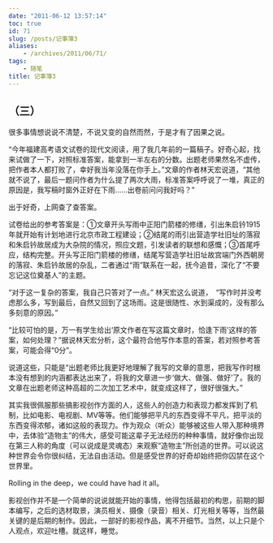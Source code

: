 ```yaml
---
date: "2011-06-12 13:57:14"
toc: true
id: 71
slug: /posts/记事簿3
aliases:
    - /archives/2011/06/71/
tags:
    - 随笔
title: 记事簿3
---
```


## （三）

很多事情想说说不清楚，不说又变的自然而然，于是才有了因果之说。

“今年福建高考语文试卷的现代文阅读，用了我几年前的一篇稿子。好奇心起，找来试做了一下，对照标准答案，能拿到一半左右的分数。出题老师果然名不虚传，把作者本人都打败了，幸好我当年没落在你手上。”文章的作者林天宏说道，“其他就不说了，最后一题问作者为什么提了两次大雨，标准答案呼呼说了一堆，真正的原因是，我写稿时窗外正好在下雨……出卷前问问我好吗？”

出于好奇，上网查了查答案。

试卷给出的参考答案是：①文章开头写雨中正阳门箭楼的修缮，引出朱启钤1915年就开始有计划地进行北京市政工程建设；②结尾的雨引出营造学社旧址的落寂和朱启钤故居成为大杂院的情况，照应文题，引发读者的联想和感慨；③首尾呼应，结构完整。开头写正阳门箭楼的修缮，结尾写营造学社旧址故宫端门外西朝房的落寂、朱启钤故居的杂乱，二者通过“雨”联系在一起，抚今追昔，深化了“不要忘记这位奠基人”的主题。

“对于这一复杂的答案，我自己只答对了一点。”  林天宏这么说道，　“写作时并没考虑那么多，写到最后，自然又回到了这场雨。这是很随性、水到渠成的，没有那么多刻意的原因。”

“比较可怕的是，万一有学生给出‘原文作者在写这篇文章时，恰逢下雨’这样的答案，如何处理？”据说林天宏分析，这个最符合他写作本意的答案，若对照参考答案，可能会得“0分”。

说道这些，只能是“出题老师比我更好地理解了我写的文章的意思，把我写作时根本没有想到的内涵都表达出来了，将我的文章进一步‘做大、做强、做好’了。我的文章在出题老师这种高超的二次加工艺术中，就变成这样了，很好很强大。”

其实我很佩服那些搞影视创作方面的人，这些人的创造力和表现力都发挥到了机制，比如电影、电视剧、MV等等。他们能够把平凡的东西变得不平凡，把平淡的东西变得浓郁，诸如这般的表现力。作为观众（听众）能够被这些人带入那种境界中，去体验“造物主”的伟大，感受可能这辈子无法经历的种种事情，就好像你出现在第三人称的角度（可以说成是灵魂态）来观察“造物主”所创造的世界。可以说这种世界会令你很纠结，无法自由活动。但是感受世界的好奇却始终把你囚禁在这个世界里。

Rolling in the deep，we could have had it all。

影视创作并不是一个简单的说说就能开始的事情，他得包括最初的构思，前期的脚本编写，之后的选材取景，演员相关、摄像（录音）相关、灯光相关等等，当然最关键的是后期的制作。因此，一部好的影视作品，离不开细节。当然，以上只是个人观点，欢迎吐槽。就这样，睡觉。